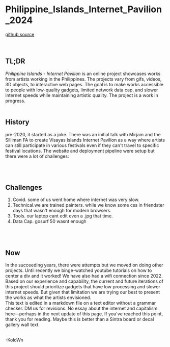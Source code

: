 # Philippine_Islands_Internet_Pavilion_2024

[github source](https://github.com/kolown2007/internetPavilion2024)
<br>
<br>
<br>

 ## **TL;DR**

*Philippine Islands - Internet Pavilion*  is an online project showcases works from artists working in the Philippines. The projects vary from gifs, videos, 3D objects, to interactive web pages. 
The goal is to make works accessible to people with low-quality gadgets, limited network data cap, and slower internet speeds while maintaining artistic quality. 
The project is a work in progress.
<br>
<br>


## **History**

pre-2020, it started as a joke. There was an initial talk with Mirjam and the Silliman FA to create Visayas Islands Internet Pavilion as a way where artists can still participate in various festivals even if they can't travel to specific festival locations. The website and deployment pipeline were setup but there were a lot of challenges:

<br>
<br>


## **Challenges**

1. Covid. some of us went home where internet was very slow. 
2. Technical.we are trained painters. while we know some css in friendster days that wasn't enough for modern browsers.
3. Tools. our laptop cant edit even a .jpg that time.
4. Data Cap. gosurf 50 wasnt enough
<br>
<br>

## **Now**

In the succeeding years, there were attempts but we moved on doing other projects. Until recently we binge-watched youtube tutorials on how to center a div and it worked! We have also had a wifi connection since 2022.
 Based on our experience and capability, the current and future iterations of this project should prioritize gadgets that have low processing and slower internet speeds. But given that limitation we are trying our best to present the works as what the artists envisioned. 
<br>
This text is edited in a markdown file on a text editor without a grammar checker. DM us for revisions.
No essay about the internet and capitalism here—perhaps in the next update of this page.
If you've reached this point, thank you for reading. Maybe this is better than a Sintra board or decal gallery wall text.



<br>
-KoloWn





